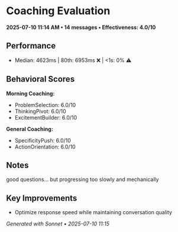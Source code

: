 # Coaching Evaluation

**2025-07-10 11:14 AM • 14 messages • Effectiveness: 4.0/10**

## Performance
- Median: 4623ms | 80th: 6953ms ❌ | <1s: 0% ⚠️

## Behavioral Scores
**Morning Coaching:**
- ProblemSelection: 6.0/10
- ThinkingPivot: 6.0/10
- ExcitementBuilder: 6.0/10

**General Coaching:**
- SpecificityPush: 6.0/10
- ActionOrientation: 6.0/10

## Notes
good questions... but progressing too slowly and mechanically

## Key Improvements
- Optimize response speed while maintaining conversation quality

*Generated with Sonnet • 2025-07-10 11:15*

